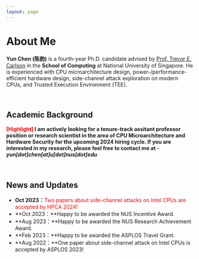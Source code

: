 ```yaml
---
layout: page
---
```


# About Me

<!-- <img src="https://yunchen-juuump.github.io/yun.jpg" class="floatpic" width="360" height="480"> -->

**Yun Chen (陈韵)** is a fourth-year Ph.D. candidate advised by [Prof. Trevor E. Carlson](https://www.comp.nus.edu.sg/~tcarlson/) in the **School of Computing** at National University of Singapore. He is experienced with CPU microarchitecture design, power-/performance-efficient hardware design, side-channel attack exploration on modern CPUs, and Trusted Execution Environment (TEE). 

<!-- I am a senior student majoring in **EECS** at Fuzhou University and Maynooth University (Ireland, combined degrees). Currently, I work as a research assistant in the IIoT-Lab, advised by [Prof. Zhezhuang Xu](https://www.researchgate.net/profile/Zhezhuang-Xu). I also spent a lovely summer research program with [Prof. Pietro Liò](https://www.cl.cam.ac.uk/~pl219/)'s team at Cambridge University.

If you are interested in any aspect of me, I would love to chat and collaborate, please email me at - *hanlin[dot]cai[at]ieee[dot]org* -->

<br>

## Academic Background

**<font color='red'>[Highlight]</font>  I am actively looking for a tenure-track assitant professor position or research scientist in the area of CPU Microarchitecture and Hardware Security for the upcoming 2024 hiring cycle. If you are interested in my research, please feel free to contact me at - *yun[dot]chen[at]u[dot]nus[dot]edu***

<!-- - **Sep 2020 - June 2024:** Fuzhou University (BEng)
- **Sep 2020 - June 2024:** Maynooth University (BSc)
- **June 2022 - Nov 2022:** Cambridge University (Exchange)
- Expect to apply for a one-year Mphil program and graduate in Sep 2025. Looking for PhD position after that. -->

<br>

<!-- --- -->

<!-- ## Research Interests

- Industrial IoT System
- Network Cybersecurity
- Applied Machine Learning

My current research focuses on practical problems that artificial intelligence faces in real life. My interests are on the **Machine Learning** and its applications in **Industrial IoT**. In a word, advanced technologies like ML and IoT positively influence the life of everybody.  I wish to devote my talent to this meaningful cause and bring well-being to society. -->

<!-- <br> -->
<!-- 
--- -->

## News and Updates

- **Oct 2023：**<font color='red'>Two papers about side-channel attacks on Intel CPUs are accepted by HPCA 2024!</font>
- **Oct 2023：**Happy to be awarded the NUS Incentive Award.
- **Aug 2023：**Happy to be awarded the NUS Research Achievement Award.
- **Feb 2023：**Happy to be awarded the ASPLOS Travel Grant.
- **Aug 2022：**One paper about side-channel attack on Intel CPUs is accepted by ASPLOS 2023!

<br>


